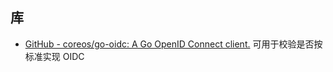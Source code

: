 ## 库

- [GitHub - coreos/go-oidc: A Go OpenID Connect client.](https://github.com/coreos/go-oidc) 可用于校验是否按标准实现 OIDC
